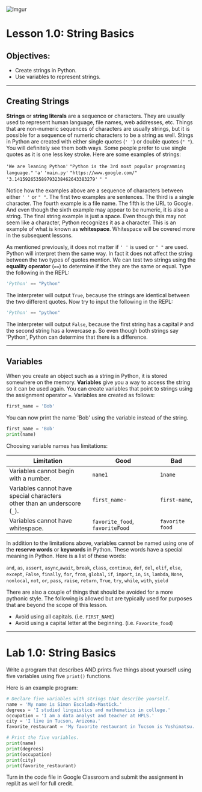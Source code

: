 ![Imgur](https://i.imgur.com/m0Nxl3L.png)

# Lesson 1.0: String Basics

## Objectives:

- Create strings in Python.
- Use variables to represent strings.

---

## Creating Strings

**Strings** or **string literals** are a sequence or characters. They are usually used to represent human language, file names, web addresses, etc. Things that are non-numeric sequences of characters are usually strings, but it is possible for a sequence of numeric characters to be a string as well. Stings in Python are created with either single quotes (`' '`) or double quotes (`" "`). You will definitely see them both ways. Some people prefer to use single quotes as it is one less key stroke. Here are some examples of strings:

`'We are leaning Python'`
`"Python is the 3rd most popular programming language."`
`'a'`
`'main.py'`
`"https://www.google.com/"`
`'3.141592653589793238462643383279'`
`" "`

Notice how the examples above are a sequence of characters between either `' '` or `" "`. The first two examples are sentences. The third is a single character. The fourth example is a file name. The fifth is the URL to Google. And even though the sixth example may appear to be numeric, it is also a string. The final string example is just a space. Even though this may not seem like a character, Python recognizes it as a character. This is an example of what is known as **whitespace**. Whitespace will be covered more in the subsequent lessons. 

As mentioned previously, it does not matter if `' '` is used or `" "` are used. Python will interpret them the same way. In fact it does not affect the string between the two types of quotes mention. We can test two strings using the **equality operator** (`==`) to determine if the they are the same or equal. Type the following in the REPL:

```python
'Python' == "Python"
```

The interpreter will output `True`, because the strings are identical between the two different quotes. Now try to input the following in the REPL:

```python
'Python' == "python"
```

The interpreter will output `False`, because the first string has a capital `P` and the second string has a lowercase `p`. So even though both strings say 'Python', Python can determine that there is a difference.

---
## Variables
When you create an object such as a string in Python, it is stored somewhere on the memory. **Variables** give you a way to access the string so it can be used again. You can create variables that point to strings using the assignment operator `=`. Variables are created as follows:

```python
first_name = 'Bob'
```

You can now print the name 'Bob' using the variable instead of the string.

```python
first_name = 'Bob'
print(name)
```

Choosing variable names has limitations: 

| Limitation                                                   | Good                            | Bad             |
| ------------------------------------------------------------ | ------------------------------- | --------------- |
| Variables cannot begin with a number.                        | `name1`                         | `1name`         |
| Variables cannot have special characters <br />other than an underscore (`_`). | `first_name`-                   | `first-name`,   |
| Variables cannot have whitespace.                            | `favorite_food`, `favoriteFood` | `favorite food` |

In addition to the limitations above, variables cannot be named using one of the **reserve words** or **keywords** in Python. These words have a special meaning in Python. Here is a list of these words:

`and`,  `as`, `assert`, `async`,`await`, `break`, `class`, `continue`, `def`, `del`, `elif`, `else`, `except`,  `False`, `finally`, `for`, `from`, `global`, `if`, `import`, `in`, `is`, `lambda`,  `None`, `nonlocal`, `not`, `or`, `pass`, `raise`, `return`, `True`, `try`, `while`, `with`, `yield`

There are also a couple of things that should be avoided for a more pythonic style. The following is allowed but are typically used for purposes that are beyond the scope of this lesson.

- Avoid using all capitals. (i.e. `FIRST_NAME`)
- Avoid using a capital letter at the beginning. (i.e. `Favorite_food`)

---


# Lab 1.0: String Basics

Write a program that describes AND prints five things about yourself using five variables using five `print()` functions.

Here is an example program:

```python
# Declare five variables with strings that describe yourself.
name = 'My name is Simon Escalada-Mastick.'
degrees = 'I studied linguistics and mathematics in college.'
occupation = 'I am a data analyst and teacher at HPLS.'
city = 'I live in Tucson, Arizona.'
favorite_restaurant = 'My favorite restaurant in Tucson is Yoshimatsu.'

# Print the five variables.
print(name)
print(degrees)
print(occupation)
print(city)
print(favorite_restaurant)
```

Turn in the code file in Google Classroom and submit the assignment in repl.it as well for full credit.